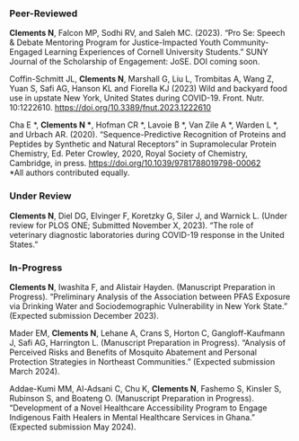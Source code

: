 ### Peer-Reviewed

<b>Clements N</b>, Falcon MP, Sodhi RV, and Saleh MC. (2023). “Pro Se: Speech & Debate Mentoring Program for Justice-Impacted Youth Community-Engaged Learning Experiences of Cornell University Students.” SUNY Journal of the Scholarship of Engagement: JoSE. DOI coming soon. 

Coffin-Schmitt JL, <b>Clements N</b>, Marshall G, Liu L, Trombitas A, Wang Z, Yuan S, Safi AG, Hanson KL and Fiorella KJ (2023) Wild and backyard food use in upstate New York, United States during COVID-19. Front. Nutr. 10:1222610. <a href="https://doi.org/10.3389/fnut.2023.1222610.">https://doi.org/10.3389/fnut.2023.1222610</a>

Cha E &ast;, <b>Clements N &ast;</b>, Hofman CR &ast;, Lavoie B &ast;, Van Zile A &ast;, Warden L &ast;, and Urbach AR. (2020). “Sequence-Predictive Recognition of Proteins and Peptides by Synthetic and Natural Receptors” in Supramolecular Protein Chemistry, Ed. Peter Crowley, 2020, Royal Society of Chemistry, Cambridge, in press. <a href="https://doi.org/10.1039/9781788019798-00062.">https://doi.org/10.1039/9781788019798-00062</a>  
*All authors contributed equally.

### Under Review

<b>Clements N</b>, Diel DG, Elvinger F, Koretzky G, Siler J, and Warnick L. (Under review for PLOS ONE; Submitted November X, 2023). “The role of veterinary diagnostic laboratories during COVID-19 response in the United States.”

### In-Progress

<b>Clements N</b>, Iwashita F, and Alistair Hayden. (Manuscript Preparation in Progress). “Preliminary Analysis of the Association between PFAS Exposure via Drinking Water and Sociodemographic Vulnerability in New York State.” (Expected submission December 2023).

Mader EM, <b>Clements N</b>, Lehane A, Crans S, Horton C, Gangloff-Kaufmann J, Safi AG, Harrington L. (Manuscript Preparation in Progress). “Analysis of Perceived Risks and Benefits of Mosquito Abatement and Personal Protection Strategies in Northeast Communities.” (Expected submission March 2024). 

Addae-Kumi MM, Al-Adsani C, Chu K, <b>Clements N</b>, Fashemo S, Kinsler S, Rubinson S, and Boateng O. (Manuscript Preparation in Progress). “Development of a Novel Healthcare Accessibility Program to Engage Indigenous Faith Healers in Mental Healthcare Services in Ghana.” (Expected submission May 2024). 
